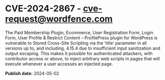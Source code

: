 # CVE-2024-2867 - cve-request@wordfence.com

The Paid Membership Plugin, Ecommerce, User Registration Form, Login Form, User Profile & Restrict Content – ProfilePress plugin for WordPress is vulnerable to Stored Cross-Site Scripting via the ‘title’ parameter in all versions up to, and including, 4.15.4 due to insufficient input sanitization and output escaping. This makes it possible for authenticated attackers, with contributor access or above, to inject arbitrary web scripts in pages that will execute whenever a user accesses an injected page.

**Publish date:** 2024-05-02
